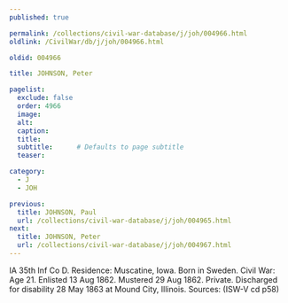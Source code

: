 ```yaml
---
published: true

permalink: /collections/civil-war-database/j/joh/004966.html
oldlink: /CivilWar/db/j/joh/004966.html

oldid: 004966

title: JOHNSON, Peter

pagelist:
  exclude: false
  order: 4966
  image: 
  alt:
  caption:
  title:
  subtitle:      # Defaults to page subtitle
  teaser:

category: 
  - J 
  - JOH

previous:
  title: JOHNSON, Paul
  url: /collections/civil-war-database/j/joh/004965.html  
next:
  title: JOHNSON, Peter
  url: /collections/civil-war-database/j/joh/004967.html   
---
```

IA 35th Inf Co D. Residence: Muscatine, Iowa. Born in Sweden. Civil War: Age 21. Enlisted 13 Aug 1862. Mustered 29 Aug 1862. Private. Discharged for disability 28 May 1863 at Mound City, Illinois. Sources: (ISW-V cd p58)